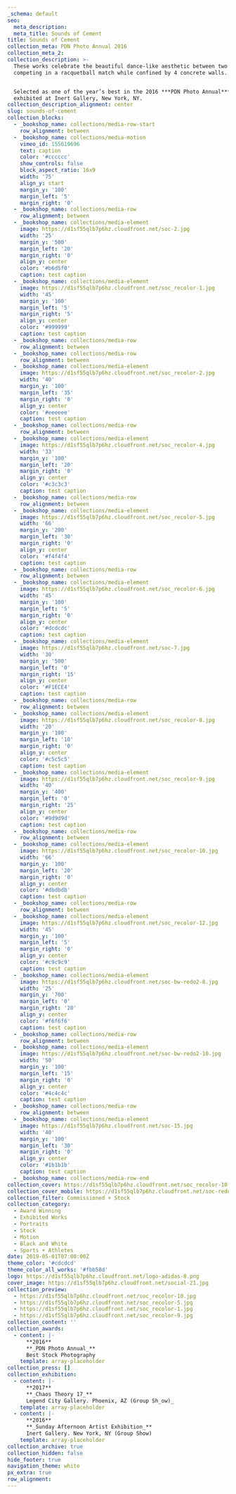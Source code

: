 ```yaml
---
_schema: default
seo:
  meta_description:
  meta_title: Sounds of Cement
title: Sounds of Cement
collection_meta: PDN Photo Annual 2016
collection_meta_2:
collection_description: >-
  These works celebrate the beautiful dance-like aesthetic between two athletes
  competing in a racquetball match while confined by 4 concrete walls.


  Selected as one of the year’s best in the 2016 ***PDN Photo Annual*** and
  exhibited at Inert Gallery, New York, NY.
collection_description_alignment: center
slug: sounds-of-cement
collection_blocks:
  - _bookshop_name: collections/media-row-start
    row_alignment: between
  - _bookshop_name: collections/media-motion
    vimeo_id: 155619696
    text: caption
    color: '#cccccc'
    show_controls: false
    block_aspect_ratio: 16x9
    width: '75'
    align_y: start
    margin_y: '100'
    margin_left: '5'
    margin_right: '0'
  - _bookshop_name: collections/media-row
    row_alignment: between
  - _bookshop_name: collections/media-element
    image: https://d1sf55qlb7p6hz.cloudfront.net/soc-2.jpg
    width: '25'
    margin_y: '500'
    margin_left: '20'
    margin_right: '0'
    align_y: center
    color: '#b6d5f0'
    caption: test caption
  - _bookshop_name: collections/media-element
    image: https://d1sf55qlb7p6hz.cloudfront.net/soc_recolor-1.jpg
    width: '45'
    margin_y: '100'
    margin_left: '5'
    margin_right: '5'
    align_y: center
    color: '#999999'
    caption: test caption
  - _bookshop_name: collections/media-row
    row_alignment: between
  - _bookshop_name: collections/media-row
    row_alignment: between
  - _bookshop_name: collections/media-element
    image: https://d1sf55qlb7p6hz.cloudfront.net/soc_recolor-2.jpg
    width: '40'
    margin_y: '100'
    margin_left: '35'
    margin_right: '0'
    align_y: center
    color: '#eeeeee'
    caption: test caption
  - _bookshop_name: collections/media-row
    row_alignment: between
  - _bookshop_name: collections/media-element
    image: https://d1sf55qlb7p6hz.cloudfront.net/soc_recolor-4.jpg
    width: '33'
    margin_y: '100'
    margin_left: '20'
    margin_right: '0'
    align_y: center
    color: '#c3c3c3'
    caption: test caption
  - _bookshop_name: collections/media-row
    row_alignment: between
  - _bookshop_name: collections/media-element
    image: https://d1sf55qlb7p6hz.cloudfront.net/soc_recolor-5.jpg
    width: '66'
    margin_y: '200'
    margin_left: '30'
    margin_right: '0'
    align_y: center
    color: '#f4f4f4'
    caption: test caption
  - _bookshop_name: collections/media-row
    row_alignment: between
  - _bookshop_name: collections/media-element
    image: https://d1sf55qlb7p6hz.cloudfront.net/soc_recolor-6.jpg
    width: '45'
    margin_y: '100'
    margin_left: '5'
    margin_right: '0'
    align_y: center
    color: '#dcdcdc'
    caption: test caption
  - _bookshop_name: collections/media-element
    image: https://d1sf55qlb7p6hz.cloudfront.net/soc-7.jpg
    width: '30'
    margin_y: '500'
    margin_left: '0'
    margin_right: '15'
    align_y: center
    color: '#F1ECE4'
    caption: test caption
  - _bookshop_name: collections/media-row
    row_alignment: between
  - _bookshop_name: collections/media-element
    image: https://d1sf55qlb7p6hz.cloudfront.net/soc_recolor-8.jpg
    width: '20'
    margin_y: '100'
    margin_left: '10'
    margin_right: '0'
    align_y: center
    color: '#c5c5c5'
    caption: test caption
  - _bookshop_name: collections/media-element
    image: https://d1sf55qlb7p6hz.cloudfront.net/soc_recolor-9.jpg
    width: '40'
    margin_y: '400'
    margin_left: '0'
    margin_right: '25'
    align_y: center
    color: '#9d9d9d'
    caption: test caption
  - _bookshop_name: collections/media-row
    row_alignment: between
  - _bookshop_name: collections/media-element
    image: https://d1sf55qlb7p6hz.cloudfront.net/soc_recolor-10.jpg
    width: '66'
    margin_y: '100'
    margin_left: '20'
    margin_right: '0'
    align_y: center
    color: '#dbdbdb'
    caption: test caption
  - _bookshop_name: collections/media-row
    row_alignment: between
  - _bookshop_name: collections/media-element
    image: https://d1sf55qlb7p6hz.cloudfront.net/soc_recolor-12.jpg
    width: '45'
    margin_y: '100'
    margin_left: '5'
    margin_right: '0'
    align_y: center
    color: '#c9c9c9'
    caption: test caption
  - _bookshop_name: collections/media-element
    image: https://d1sf55qlb7p6hz.cloudfront.net/soc-bw-redo2-8.jpg
    width: '25'
    margin_y: '700'
    margin_left: '0'
    margin_right: '20'
    align_y: center
    color: '#f6f6f6'
    caption: test caption
  - _bookshop_name: collections/media-row
    row_alignment: between
  - _bookshop_name: collections/media-element
    image: https://d1sf55qlb7p6hz.cloudfront.net/soc-bw-redo2-10.jpg
    width: '50'
    margin_y: '100'
    margin_left: '15'
    margin_right: '0'
    align_y: center
    color: '#4c4c4c'
    caption: test caption
  - _bookshop_name: collections/media-row
    row_alignment: between
  - _bookshop_name: collections/media-element
    image: https://d1sf55qlb7p6hz.cloudfront.net/soc-15.jpg
    width: '40'
    margin_y: '100'
    margin_left: '30'
    margin_right: '0'
    align_y: center
    color: '#1b1b1b'
    caption: test caption
  - _bookshop_name: collections/media-row-end
collection_cover: https://d1sf55qlb7p6hz.cloudfront.net/soc_recolor-10.jpg
collection_cover_mobile: https://d1sf55qlb7p6hz.cloudfront.net/soc-redobw_vertical-1.jpg
collection_filter: Commissioned + Stock
collection_category:
  - Award Winning
  - Exhibited Works
  - Portraits
  - Stock
  - Motion
  - Black and White
  - Sports + Athletes
date: 2019-05-01T07:00:00Z
theme_color: '#cdcdcd'
theme_color_all_works: '#fbb58d'
logo: https://d1sf55qlb7p6hz.cloudfront.net/logo-adidas-8.png
cover_image: https://d1sf55qlb7p6hz.cloudfront.net/social-21.jpg
collection_preview:
  - https://d1sf55qlb7p6hz.cloudfront.net/soc_recolor-10.jpg
  - https://d1sf55qlb7p6hz.cloudfront.net/soc_recolor-5.jpg
  - https://d1sf55qlb7p6hz.cloudfront.net/soc_recolor-1.jpg
  - https://d1sf55qlb7p6hz.cloudfront.net/soc_recolor-9.jpg
collection_content: ''
collection_awards:
  - content: |-
      **2016**  
      **_PDN Photo Annual_**   
      Best Stock Photography
    template: array-placeholder
collection_press: []
collection_exhibition:
  - content: |-
      **2017**  
      **_Chaos Theory 17_**  
      Legend City Gallery. Phoenix, AZ (Group Sh_ow)_
    template: array-placeholder
  - content: |-
      **2016**  
      **_Sunday Afternoon Artist Exhibition_**  
      Inert Gallery. New York, NY (Group Show)
    template: array-placeholder
collection_archive: true
collection_hidden: false
hide_footer: true
navigation_theme: white
px_extra: true
row_alignment:
---
```

